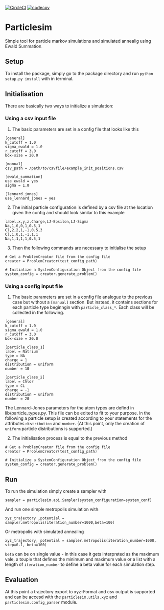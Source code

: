 [![CircleCI](https://circleci.com/gh/maqnius/compscie-mc/tree/master.svg?style=svg)](https://circleci.com/gh/maqnius/compscie-mc/tree/master)
[![codecov](https://codecov.io/gh/maqnius/compscie-mc/branch/master/graph/badge.svg)](https://codecov.io/gh/maqnius/compscie-mc/)


# Particlesim
Simple tool for particle markov simulations and simulated annealig using Ewald Summation.

## Setup

To install the package, simply go to the package directory and 
run `python setup.py install` with in terminal.

## Initialisation
There are basically two ways to initialize a simulation:

### Using a csv input file
1. The basic parameters are set in a config file that looks like this

```
[general]
k_cutoff = 1.0
sigma_ewald = 1.0
r_cutoff = 3.0
box-size = 20.0

[manual]
csv_path = /path/to/csvfile/example_init_positions.csv

[ewald_summation]
use_ewald = yes
sigma = 1.0

[lennard_jones]
use_lennard_jones = yes

```

2. The initial particle configuration is defined by a csv file at the location given the config and should look similar to this example

```
label,x,y,z,Charge,LJ-Epsilon,LJ-Sigma
Na,1,0,0,1,0.5,1
Cl,2,2,1,-1,0.5,3
Cl,1,0,1,-1,1,1
Na,1,1,1,1,0.5,1

```

3. Then the following commands are necessary to initialise the setup

```pyhton
# Get a ProblemCreator file from the config file
creator = ProblemCreator(test_config_path)

# Initialize a SystemConfiguration Object from the config file
system_config = creator.generate_problem()
```

### Using a config input file
1. The basic parameters are set in a config file analogue to the previous case but without a `[manual]` section.
But instead, it contains sections for each particle type beginngin with `particle_class_*`. Each class will be collected in the following.

```
[general]
k_cutoff = 1.0
sigma_ewald = 1.0
r_cutoff = 3.0
box-size = 20.0

[particle_class_1]
label = Natrium
type = NA
charge = 1
distribution = uniform
number = 10

[particle_class_2]
label = Chlor
type = CL
charge = -1
distribution = uniform
number = 20

```
The Lennard-Jones parameters for the atom types are defind in lib/particle_types.py. This file can be edited to fit to your
purpose. In the following a particle setup is created according to your statements for the attributes `distribution` and `number`.
(At this point, only the creation of `uniform` particle distributions is supported.)

2. The initialisation process is equal to the previous method

```pyhton
# Get a ProblemCreator file from the config file
creator = ProblemCreator(test_config_path)

# Initialize a SystemConfiguration Object from the config file
system_config = creator.generate_problem()
```

## Run

To run the simulation simply create a sampler with
```
sampler = particlesim.api.Sampler(system_configuration=system_conf)
```

And run one simple metropolis simulation with
```
xyz_trajectory ,potential = sampler.metropolis(iteration_number=1000,beta=100)

```

Or metropolis with simulated annealing
```
xyz_trajectory, potential = sampler.metropolis(iteration_number=1000, step=0.1, beta=100)
```

`beta` can be on single value - in this case it gets interpreted as the maximum vale,
a touple that defines the minimum and maximum value or a list with a length of `iteration_number` to define
a beta value for each simulation step.

## Evaluation
At this point a trajectory export to xyz-Format and csv output is supported and can be accesd with the `particlesim.utils.xyz`
and `particlesim.config_parser` module.